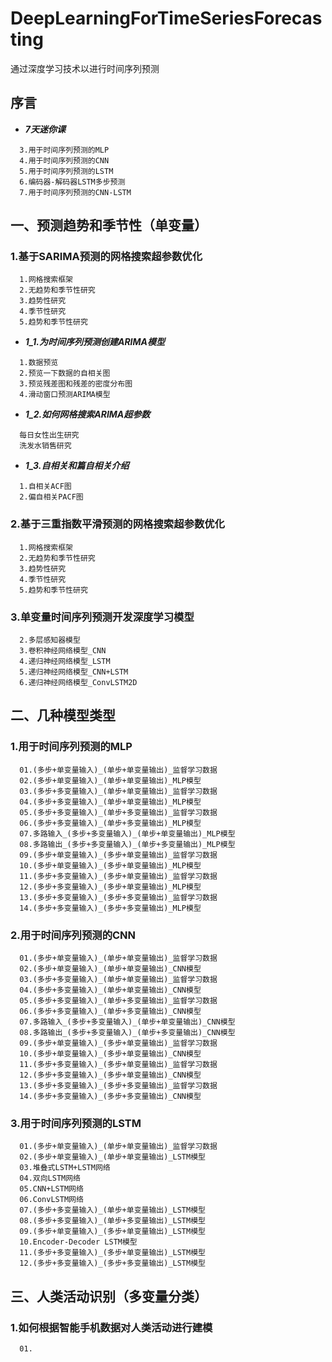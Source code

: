 # DeepLearningForTimeSeriesForecasting
通过深度学习技术以进行时间序列预测
## 序言  
+ ***7天迷你课***  
```
  3.用于时间序列预测的MLP  
  4.用于时间序列预测的CNN  
  5.用于时间序列预测的LSTM  
  6.编码器-解码器LSTM多步预测  
  7.用于时间序列预测的CNN-LSTM  
```  
## 一、预测趋势和季节性（单变量）
### 1.基于SARIMA预测的网格搜索超参数优化  
```
  1.网格搜索框架  
  2.无趋势和季节性研究  
  3.趋势性研究  
  4.季节性研究  
  5.趋势和季节性研究  
```  
+ ***1_1.为时间序列预测创建ARIMA模型***  
```
  1.数据预览  
  2.预览一下数据的自相关图  
  3.预览残差图和残差的密度分布图  
  4.滑动窗口预测ARIMA模型  
```  
+ ***1_2.如何网格搜索ARIMA超参数***  
```
  每日女性出生研究  
  洗发水销售研究  
```
+ ***1_3.自相关和篇自相关介绍***  
```
  1.自相关ACF图  
  2.偏自相关PACF图  
``` 
### 2.基于三重指数平滑预测的网格搜索超参数优化 
```
  1.网格搜索框架  
  2.无趋势和季节性研究  
  3.趋势性研究  
  4.季节性研究  
  5.趋势和季节性研究  
```  
### 3.单变量时间序列预测开发深度学习模型  
```
  2.多层感知器模型  
  3.卷积神经网络模型_CNN  
  4.递归神经网络模型_LSTM  
  5.递归神经网络模型_CNN+LSTM  
  6.递归神经网络模型_ConvLSTM2D  
```
## 二、几种模型类型
### 1.用于时间序列预测的MLP
```
  01.(多步+单变量输入)_(单步+单变量输出)_监督学习数据
  02.(多步+单变量输入)_(单步+单变量输出)_MLP模型
  03.(多步+多变量输入)_(单步+单变量输出)_监督学习数据
  04.(多步+多变量输入)_(单步+单变量输出)_MLP模型
  05.(多步+多变量输入)_(单步+多变量输出)_监督学习数据
  06.(多步+多变量输入)_(单步+多变量输出)_MLP模型
  07.多路输入_(多步+多变量输入)_(单步+单变量输出)_MLP模型
  08.多路输出_(多步+多变量输入)_(单步+多变量输出)_MLP模型
  09.(多步+单变量输入)_(多步+单变量输出)_监督学习数据
  10.(多步+单变量输入)_(多步+单变量输出)_MLP模型
  11.(多步+多变量输入)_(多步+单变量输出)_监督学习数据
  12.(多步+多变量输入)_(多步+单变量输出)_MLP模型
  13.(多步+多变量输入)_(多步+多变量输出)_监督学习数据
  14.(多步+多变量输入)_(多步+多变量输出)_MLP模型
```
### 2.用于时间序列预测的CNN
```
  01.(多步+单变量输入)_(单步+单变量输出)_监督学习数据
  02.(多步+单变量输入)_(单步+单变量输出)_CNN模型
  03.(多步+多变量输入)_(单步+单变量输出)_监督学习数据
  04.(多步+多变量输入)_(单步+单变量输出)_CNN模型
  05.(多步+多变量输入)_(单步+多变量输出)_监督学习数据
  06.(多步+多变量输入)_(单步+多变量输出)_CNN模型
  07.多路输入_(多步+多变量输入)_(单步+单变量输出)_CNN模型
  08.多路输出_(多步+多变量输入)_(单步+多变量输出)_CNN模型
  09.(多步+单变量输入)_(多步+单变量输出)_监督学习数据
  10.(多步+单变量输入)_(多步+单变量输出)_CNN模型
  11.(多步+多变量输入)_(多步+单变量输出)_监督学习数据
  12.(多步+多变量输入)_(多步+单变量输出)_CNN模型
  13.(多步+多变量输入)_(多步+多变量输出)_监督学习数据
  14.(多步+多变量输入)_(多步+多变量输出)_CNN模型
```
### 3.用于时间序列预测的LSTM
```
  01.(多步+单变量输入)_(单步+单变量输出)_监督学习数据
  02.(多步+单变量输入)_(单步+单变量输出)_LSTM模型
  03.堆叠式LSTM+LSTM网络
  04.双向LSTM网络
  05.CNN+LSTM网络
  06.ConvLSTM网络
  07.(多步+多变量输入)_(单步+单变量输出)_LSTM模型
  08.(多步+多变量输入)_(单步+多变量输出)_LSTM模型
  09.(多步+单变量输入)_(多步+单变量输出)_LSTM模型
  10.Encoder-Decoder LSTM模型
  11.(多步+多变量输入)_(多步+单变量输出)_LSTM模型
  12.(多步+多变量输入)_(多步+多变量输出)_LSTM模型
```
## 三、人类活动识别（多变量分类）
### 1.如何根据智能手机数据对人类活动进行建模
```
  01.
```